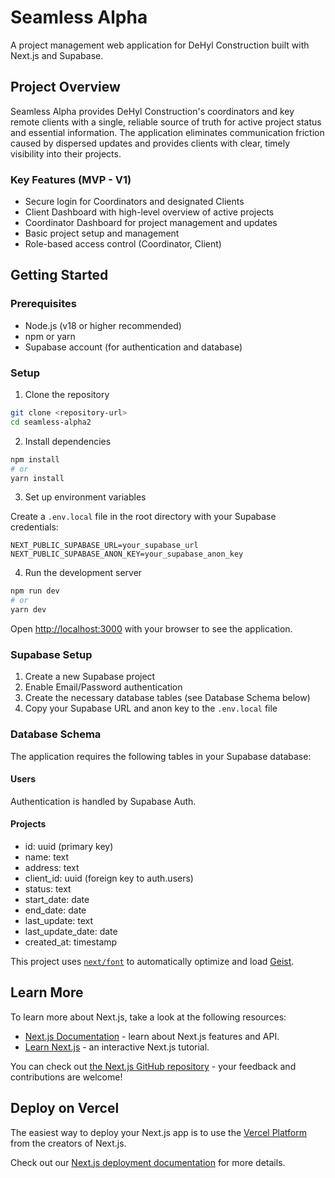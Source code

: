 # Seamless Alpha

A project management web application for DeHyl Construction built with Next.js and Supabase.

## Project Overview

Seamless Alpha provides DeHyl Construction's coordinators and key remote clients with a single, reliable source of truth for active project status and essential information. The application eliminates communication friction caused by dispersed updates and provides clients with clear, timely visibility into their projects.

### Key Features (MVP - V1)

- Secure login for Coordinators and designated Clients
- Client Dashboard with high-level overview of active projects
- Coordinator Dashboard for project management and updates
- Basic project setup and management
- Role-based access control (Coordinator, Client)

## Getting Started

### Prerequisites

- Node.js (v18 or higher recommended)
- npm or yarn
- Supabase account (for authentication and database)

### Setup

1. Clone the repository

```bash
git clone <repository-url>
cd seamless-alpha2
```

2. Install dependencies

```bash
npm install
# or
yarn install
```

3. Set up environment variables

Create a `.env.local` file in the root directory with your Supabase credentials:

```
NEXT_PUBLIC_SUPABASE_URL=your_supabase_url
NEXT_PUBLIC_SUPABASE_ANON_KEY=your_supabase_anon_key
```

4. Run the development server

```bash
npm run dev
# or
yarn dev
```

Open [http://localhost:3000](http://localhost:3000) with your browser to see the application.

### Supabase Setup

1. Create a new Supabase project
2. Enable Email/Password authentication
3. Create the necessary database tables (see Database Schema below)
4. Copy your Supabase URL and anon key to the `.env.local` file

### Database Schema

The application requires the following tables in your Supabase database:

#### Users

Authentication is handled by Supabase Auth.

#### Projects

- id: uuid (primary key)
- name: text
- address: text
- client_id: uuid (foreign key to auth.users)
- status: text
- start_date: date
- end_date: date
- last_update: text
- last_update_date: date
- created_at: timestamp

This project uses [`next/font`](https://nextjs.org/docs/app/building-your-application/optimizing/fonts) to automatically optimize and load [Geist](https://vercel.com/font).

## Learn More

To learn more about Next.js, take a look at the following resources:

- [Next.js Documentation](https://nextjs.org/docs) - learn about Next.js features and API.
- [Learn Next.js](https://nextjs.org/learn) - an interactive Next.js tutorial.

You can check out [the Next.js GitHub repository](https://github.com/vercel/next.js) - your feedback and contributions are welcome!

## Deploy on Vercel

The easiest way to deploy your Next.js app is to use the [Vercel Platform](https://vercel.com/new?utm_medium=default-template&filter=next.js&utm_source=create-next-app&utm_campaign=create-next-app-readme) from the creators of Next.js.

Check out our [Next.js deployment documentation](https://nextjs.org/docs/app/building-your-application/deploying) for more details.
